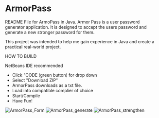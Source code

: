 # ArmorPass


README File for ArmoPass in Java. Armor Pass is a user password generator application. It is designed to accept the users password and generate a new stronger password for them. 

This project was intended to help me gain experience in Java and create a practical real-world project. 

HOW TO BUILD

NetBeans IDE recommended
- Click "CODE (green button) for drop down
- Select "Download ZIP"
- ArmorPass downloads as a txt file. 
- Load into compatible complier of choice
- Start/Compile
- Have Fun!

![ArmorPass_Form](https://user-images.githubusercontent.com/115842785/200479238-796dcad2-3391-468d-a0ff-b7ae69de1a56.png)
![ArmorPass_generate](https://user-images.githubusercontent.com/115842785/200479246-3fccbecd-0549-4f07-ae13-2b4ac10f8e0c.png)
![ArmorPass_strengthen](https://user-images.githubusercontent.com/115842785/200479254-51a41804-faca-48d7-b2bc-ca0cd18195ad.png)
